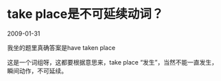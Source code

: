 # take place是不可延续动词？
2009-01-31


我坐的题里真确答案是have taken place


这是一个词组呀，这都要根据意思来，take place “发生”，当然不能一直发生，瞬间动作，不可延续。

